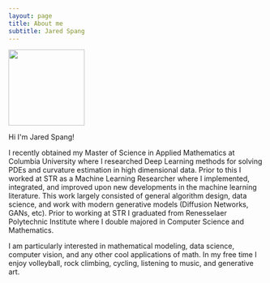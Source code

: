 ```yaml
---
layout: page
title: About me
subtitle: Jared Spang
---
```

<div class="text-center">
  <img src="{{ site.baseurl }}/img/jared.jpg" width="150"/>
</div>

Hi I'm Jared Spang! 

I recently obtained my Master of Science in Applied Mathematics at Columbia University where I researched Deep Learning methods for solving PDEs and curvature estimation in high dimensional data. Prior to this I worked at STR as a Machine Learning Researcher where I implemented, integrated, and improved upon new developments in the machine learning literature. This work largely consisted of general algorithm design, data science, and work with modern generative models (Diffusion Networks, GANs, etc). Prior to working at STR I graduated from Renesselaer Polytechnic Institute where I double majored in Computer Science and Mathematics.    

I am particularly interested in mathematical modeling, data science, computer vision, and any other cool applications of math. In my free time I enjoy volleyball, rock climbing, cycling, listening to music, and generative art.
